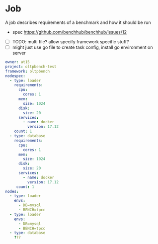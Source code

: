 # Job

A job describes requirements of a benchmark and how it should be run

- spec https://github.com/benchhub/benchhub/issues/12
- [ ] TODO: multi file? allow specify framework specific stuff?
- [ ] might just use go file to create task config, install go environment on server

````yaml
owner: at15
project: oltpbench-test
framework: oltpbench
nodespec:
  - type: loader
    requirements:
      cpu:
        cores: 1
      mem:
        size: 1024
      disk:
        size: 20
      services:
        - name: docker
          version: 17.12
    count: 1
  - type: database
    requirements:
      cpu:
        cores: 1
      mem:
        size: 1024
      disk:
        size: 20
      services:
        - name: docker
          version: 17.12
     count: 1
nodes:
  - type: loader
    envs:
      - DB=mysql
      - BENCH=tpcc
  - type: loader
    envs:
      - DB=mysql
      - BENCH=tpcc
  - type: database
    ???  
````
